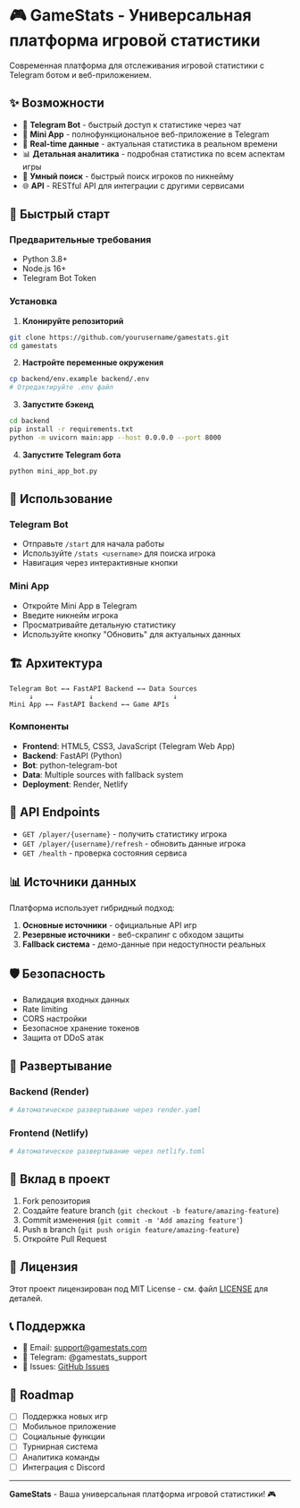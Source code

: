 # 🎮 GameStats - Универсальная платформа игровой статистики

Современная платформа для отслеживания игровой статистики с Telegram ботом и веб-приложением.

## ✨ Возможности

- 🤖 **Telegram Bot** - быстрый доступ к статистике через чат
- 📱 **Mini App** - полнофункциональное веб-приложение в Telegram
- 🔄 **Real-time данные** - актуальная статистика в реальном времени
- 📊 **Детальная аналитика** - подробная статистика по всем аспектам игры
- 🎯 **Умный поиск** - быстрый поиск игроков по никнейму
- 🌐 **API** - RESTful API для интеграции с другими сервисами

## 🚀 Быстрый старт

### Предварительные требования
- Python 3.8+
- Node.js 16+
- Telegram Bot Token

### Установка

1. **Клонируйте репозиторий**
```bash
git clone https://github.com/yourusername/gamestats.git
cd gamestats
```

2. **Настройте переменные окружения**
```bash
cp backend/env.example backend/.env
# Отредактируйте .env файл
```

3. **Запустите бэкенд**
```bash
cd backend
pip install -r requirements.txt
python -m uvicorn main:app --host 0.0.0.0 --port 8000
```

4. **Запустите Telegram бота**
```bash
python mini_app_bot.py
```

## 📱 Использование

### Telegram Bot
- Отправьте `/start` для начала работы
- Используйте `/stats <username>` для поиска игрока
- Навигация через интерактивные кнопки

### Mini App
- Откройте Mini App в Telegram
- Введите никнейм игрока
- Просматривайте детальную статистику
- Используйте кнопку "Обновить" для актуальных данных

## 🏗️ Архитектура

```
Telegram Bot ←→ FastAPI Backend ←→ Data Sources
     ↓              ↓                    ↓
Mini App ←→ FastAPI Backend ←→ Game APIs
```

### Компоненты

- **Frontend**: HTML5, CSS3, JavaScript (Telegram Web App)
- **Backend**: FastAPI (Python)
- **Bot**: python-telegram-bot
- **Data**: Multiple sources with fallback system
- **Deployment**: Render, Netlify

## 🔧 API Endpoints

- `GET /player/{username}` - получить статистику игрока
- `GET /player/{username}/refresh` - обновить данные игрока
- `GET /health` - проверка состояния сервиса

## 📊 Источники данных

Платформа использует гибридный подход:
1. **Основные источники** - официальные API игр
2. **Резервные источники** - веб-скрапинг с обходом защиты
3. **Fallback система** - демо-данные при недоступности реальных

## 🛡️ Безопасность

- Валидация входных данных
- Rate limiting
- CORS настройки
- Безопасное хранение токенов
- Защита от DDoS атак

## 🚀 Развертывание

### Backend (Render)
```bash
# Автоматическое развертывание через render.yaml
```

### Frontend (Netlify)
```bash
# Автоматическое развертывание через netlify.toml
```

## 🤝 Вклад в проект

1. Fork репозитория
2. Создайте feature branch (`git checkout -b feature/amazing-feature`)
3. Commit изменения (`git commit -m 'Add amazing feature'`)
4. Push в branch (`git push origin feature/amazing-feature`)
5. Откройте Pull Request

## 📄 Лицензия

Этот проект лицензирован под MIT License - см. файл [LICENSE](LICENSE) для деталей.

## 📞 Поддержка

- 📧 Email: support@gamestats.com
- 💬 Telegram: @gamestats_support
- 🐛 Issues: [GitHub Issues](https://github.com/yourusername/gamestats/issues)

## 🎯 Roadmap

- [ ] Поддержка новых игр
- [ ] Мобильное приложение
- [ ] Социальные функции
- [ ] Турнирная система
- [ ] Аналитика команды
- [ ] Интеграция с Discord

---

**GameStats** - Ваша универсальная платформа игровой статистики! 🎮 
